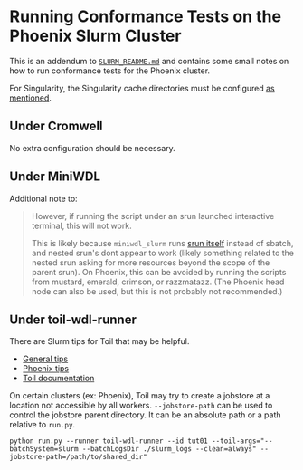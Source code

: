 # Running Conformance Tests on the Phoenix Slurm Cluster
This is an addendum to [`SLURM_README.md`](SLURM_README.md) and contains some small notes on how to run conformance tests for the Phoenix cluster.

For Singularity, the Singularity cache directories must be configured [as mentioned](SLURM_README.md#singularity-cache).
## Under Cromwell
No extra configuration should be necessary.

## Under MiniWDL
Additional note to:
>However, if running the script under an srun launched interactive terminal, this will not work.
>
>This is likely because `miniwdl_slurm` runs [srun itself](https://github.com/miniwdl-ext/miniwdl-slurm/blob/624ab390ea872082798733fefbb327dec99e2cde/src/miniwdl_slurm/__init__.py#L97-L100) instead of sbatch, and nested srun's dont appear to work (likely something related to the nested srun asking for more resources beyond the scope of the parent srun).
On Phoenix, this can be avoided by running the scripts from mustard, emerald, crimson, or razzmatazz. (The Phoenix head node can also be used, but this is not probably not recommended.)

## Under toil-wdl-runner
There are Slurm tips for Toil that may be helpful.
- [General tips](https://giwiki.gi.ucsc.edu/index.php?title=Slurm_Tips_for_Toil)
- [Phoenix tips](https://giwiki.gi.ucsc.edu/index.php?title=Phoenix_WDL_Tutorial)
- [Toil documentation](https://toil.readthedocs.io/en/latest/running/hpcEnvironments.html#running-on-slurm)


On certain clusters (ex: Phoenix), Toil may try to create a jobstore at a location not accessible by all workers. `--jobstore-path` can be used to control the jobstore parent directory. It can be an absolute path or a path relative to `run.py`.

```commandline
python run.py --runner toil-wdl-runner --id tut01 --toil-args="--batchSystem=slurm --batchLogsDir ./slurm_logs --clean=always" --jobstore-path=/path/to/shared_dir"
```